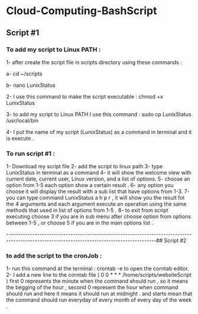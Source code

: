 # Cloud-Computing-BashScript

## Script #1

### To add my script to Linux PATH :

1- after create the script file in scripts directory using these commands :

a- cd ~/scripts

b- nano LunixStatus

2- I use this command to make the script executable :
    chmod +x LunixStatus 
    
3- to add my script to Linux PATH I use this command :
  sudo cp LunixStatus /usr/local/bin 
  
4- I put the name of my script (LunixStatus) as a command in terminal and it is execute .


### To run script #1 :

1- Download my script file
2- add the script to linux path 
3- type LunixStatus in terminal as a command 
4- it will show the welcome view with current date, current user, Linux version,
and a list of options.
5- choose an option from 1-5 each option show a certain result .
6- any option you choose it will display the result with a sub list that have options from 1-3.
7- you can type command LunixStatus a h p r , it will show you the result fot the 4 arguments and each argument execute an operation using the same methods that used in list of options from 1-5 .
8- to exit from script executing choose 3 if you are in sub menu after choose option from options between 1-5 , or choose 5 if you are in the main options list .

---------------------------------------------------------------------------------------------------------------------------------------------## Script #2

### to add the script to the cronJob :

1- run this command at the terminal : crontab -e  to open the corntab editor.  2- I add a new line to the corntab file ( 0 0 * * * /home/scripts/websiteScript )  first 0 represents the minute when the command should run , so it means the begging of the hour , second 0 represent the hour when command should run  and here it means it should run at midnight . and starts mean that the command should run everyday  of every month of every day of the week .



